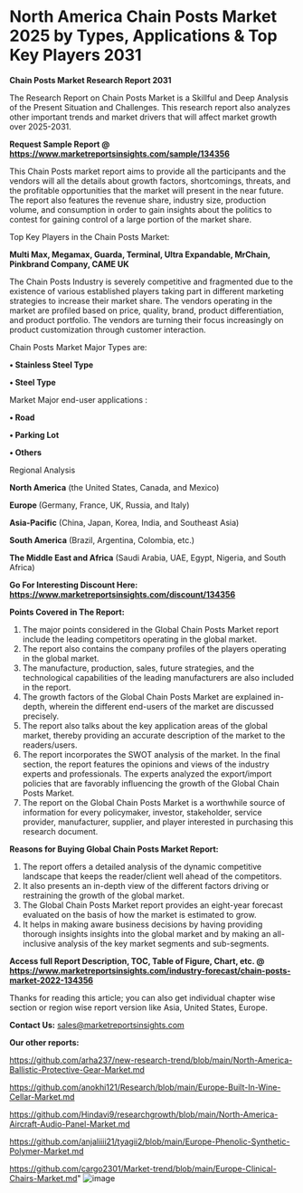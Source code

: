 # North America Chain Posts Market 2025 by Types, Applications & Top Key Players 2031

<strong>Chain Posts Market Research Report 2031</strong>

The Research Report on Chain Posts Market is a Skillful and Deep Analysis of the Present Situation and Challenges. This research report also analyzes other important trends and market drivers that will affect market growth over 2025-2031.

<strong>Request Sample Report @ <a href=https://www.marketreportsinsights.com/sample/134356>https://www.marketreportsinsights.com/sample/134356</a></strong>

This Chain Posts market report aims to provide all the participants and the vendors will all the details about growth factors, shortcomings, threats, and the profitable opportunities that the market will present in the near future. The report also features the revenue share, industry size, production volume, and consumption in order to gain insights about the politics to contest for gaining control of a large portion of the market share.

Top Key Players in the Chain Posts Market:

<strong>Multi Max, Megamax, Guarda, Terminal, Ultra Expandable, MrChain, Pinkbrand Company, CAME UK</strong>

The Chain Posts Industry is severely competitive and fragmented due to the existence of various established players taking part in different marketing strategies to increase their market share. The vendors operating in the market are profiled based on price, quality, brand, product differentiation, and product portfolio. The vendors are turning their focus increasingly on product customization through customer interaction.

Chain Posts Market Major Types are:

<strong>• Stainless Steel Type

• Steel Type</strong>

Market Major end-user applications :

<strong>• Road

• Parking Lot

• Others</strong>

Regional Analysis

</u><strong><b>North America</b></strong> (the United States, Canada, and Mexico)

<strong><b>Europe </b></strong>(Germany, France, UK, Russia, and Italy)

<strong><b>Asia-Pacific</b></strong> (China, Japan, Korea, India, and Southeast Asia)

<strong><b>South America</b></strong> (Brazil, Argentina, Colombia, etc.)

<strong><b>The Middle East and Africa</b></strong> (Saudi Arabia, UAE, Egypt, Nigeria, and South Africa)

<strong>Go For Interesting Discount Here: <a href=https://www.marketreportsinsights.com/discount/134356>https://www.marketreportsinsights.com/discount/134356</a></strong>

<strong>Points Covered in The Report:</strong>
<ol>
  <li>The major points considered in the Global Chain Posts Market report include the leading competitors operating in the global market.</li>
  <li>The report also contains the company profiles of the players operating in the global market.</li>
  <li>The manufacture, production, sales, future strategies, and the technological capabilities of the leading manufacturers are also included in the report.</li>
  <li>The growth factors of the Global Chain Posts Market are explained in-depth, wherein the different end-users of the market are discussed precisely.</li>
  <li>The report also talks about the key application areas of the global market, thereby providing an accurate description of the market to the readers/users.</li>
  <li>The report incorporates the SWOT analysis of the market. In the final section, the report features the opinions and views of the industry experts and professionals. The experts analyzed the export/import policies that are favorably influencing the growth of the Global Chain Posts Market.</li>
  <li>The report on the Global Chain Posts Market is a worthwhile source of information for every policymaker, investor, stakeholder, service provider, manufacturer, supplier, and player interested in purchasing this research document.</li>
</ol>
<strong>Reasons for Buying Global Chain Posts Market Report:</strong>

<ol>
  <li>The report offers a detailed analysis of the dynamic competitive landscape that keeps the reader/client well ahead of the competitors.</li>
  <li>It also presents an in-depth view of the different factors driving or restraining the growth of the global market.</li>
  <li>The Global Chain Posts Market report provides an eight-year forecast evaluated on the basis of how the market is estimated to grow.</li>
  <li>It helps in making aware business decisions by having providing thorough insights insights into the global market and by making an all-inclusive analysis of the key market segments and sub-segments.</li>
</ol>
<strong>Access full Report Description, TOC, Table of Figure, Chart, etc. @ <a href=https://www.marketreportsinsights.com/industry-forecast/chain-posts-market-2022-134356>https://www.marketreportsinsights.com/industry-forecast/chain-posts-market-2022-134356</a></strong>


Thanks for reading this article; you can also get individual chapter wise section or region wise report version like Asia, United States, Europe.

<strong>Contact Us:</strong>
sales@marketreportsinsights.com

<strong>Our other reports:</strong>

<a href=https://github.com/arha237/new-research-trend/blob/main/North-America-Ballistic-Protective-Gear-Market.md>https://github.com/arha237/new-research-trend/blob/main/North-America-Ballistic-Protective-Gear-Market.md</a>

<a href=https://github.com/anokhi121/Research/blob/main/Europe-Built-In-Wine-Cellar-Market.md>https://github.com/anokhi121/Research/blob/main/Europe-Built-In-Wine-Cellar-Market.md</a>

<a href=https://github.com/Hindavi9/researchgrowth/blob/main/North-America-Aircraft-Audio-Panel-Market.md>https://github.com/Hindavi9/researchgrowth/blob/main/North-America-Aircraft-Audio-Panel-Market.md</a>

<a href=https://github.com/anjaliiii21/tyagii2/blob/main/Europe-Phenolic-Synthetic-Polymer-Market.md>https://github.com/anjaliiii21/tyagii2/blob/main/Europe-Phenolic-Synthetic-Polymer-Market.md</a>

<a href=https://github.com/cargo2301/Market-trend/blob/main/Europe-Clinical-Chairs-Market.md>https://github.com/cargo2301/Market-trend/blob/main/Europe-Clinical-Chairs-Market.md</a>"
![image](https://github.com/user-attachments/assets/43d82b25-f124-4e99-b12a-d22075fd42a7)
